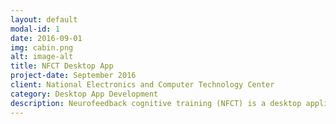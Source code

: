 ```yaml
---
layout: default
modal-id: 1
date: 2016-09-01
img: cabin.png
alt: image-alt
title: NFCT Desktop App
project-date: September 2016
client: National Electronics and Computer Technology Center
category: Desktop App Development
description: Neurofeedback cognitive training (NFCT) is a desktop application for the interface between EEG headset and game to enhance cognitive performance in elderly.
---
```


